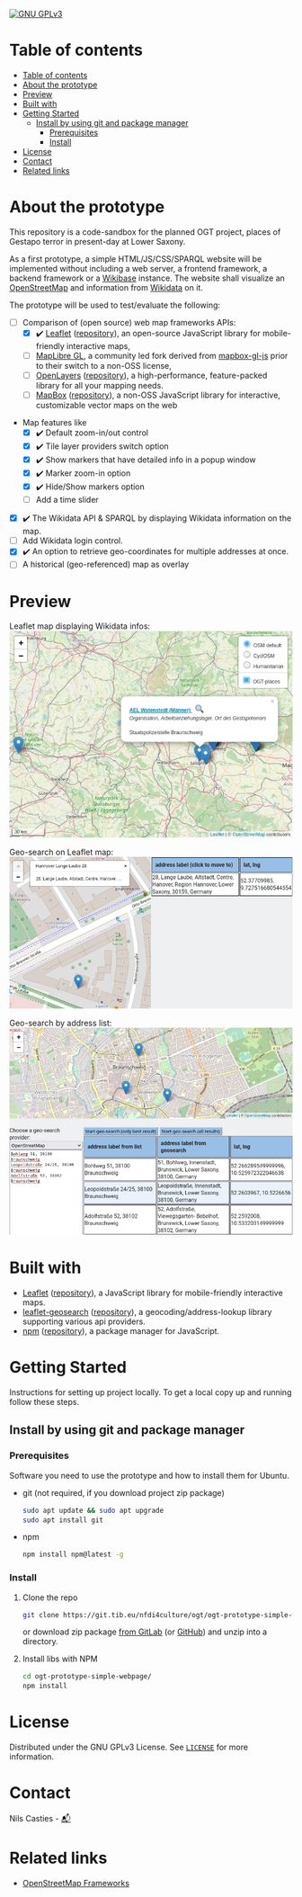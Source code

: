 [![GNU GPLv3](https://img.shields.io/badge/license-GNU%20GPLv3-<COLOR>?style=flat "GNU GPLv3 license")](LICENSE)

# Table of contents
- [Table of contents](#table-of-contents)
- [About the prototype](#about-the-prototype)
- [Preview](#preview)
- [Built with](#built-with)
- [Getting Started](#getting-started)
  - [Install by using git and package manager](#install-by-using-git-and-package-manager)
    - [Prerequisites](#prerequisites)
    - [Install](#install)
- [License](#license)
- [Contact](#contact)
- [Related links](#related-links)

# About the prototype
This repository is a code-sandbox for the planned OGT project, places of Gestapo terror in present-day at Lower Saxony.

As a first prototype, a simple HTML/JS/CSS/SPARQL website will be implemented without including a web server, a frontend framework, a backend framework or a [Wikibase](https://wikiba.se/) instance. The website shall visualize an [OpenStreetMap](https://www.openstreetmap.de/) and information from [Wikidata](https://www.wikidata.org/wiki/Wikidata:Main_Page) on it.

The prototype will be used to test/evaluate the following:
- [ ] Comparison of (open source) web map frameworks APIs:
    - [x] :heavy_check_mark: [Leaflet](https://leafletjs.com/) ([repository](https://github.com/Leaflet/Leaflet)), an open-source JavaScript library for mobile-friendly interactive maps,
    - [ ] [MapLibre GL](https://github.com/maplibre/maplibre-gl-js), a community led fork derived from [mapbox-gl-js](https://github.com/mapbox/mapbox-gl-js) prior to their switch to a non-OSS license,
    - [ ] [OpenLayers](https://openlayers.org/) ([repository](https://github.com/openlayers/openlayers)), a high-performance, feature-packed library for all your mapping needs.
    - [ ] [MapBox](https://www.mapbox.com/) ([repository](https://github.com/mapbox/mapbox-gl-js)), a non-OSS JavaScript library for interactive, customizable vector maps on the web
- Map features like
    - [x] :heavy_check_mark: Default zoom-in/out control
    - [x] :heavy_check_mark: Tile layer providers switch option
    - [x] :heavy_check_mark: Show markers that have detailed info in a popup window
    - [x] :heavy_check_mark: Marker zoom-in option
    - [x] :heavy_check_mark: Hide/Show markers option
    - [ ] Add a time slider
- [x] :heavy_check_mark: The Wikidata API & SPARQL by displaying Wikidata information on the map.
- [ ] Add Wikidata login control.
- [x] :heavy_check_mark: An option to retrieve geo-coordinates for multiple addresses at once.
- [ ] A historical (geo-referenced) map as overlay

# Preview
Leaflet map displaying Wikidata infos:
![Map preview](pics/Screenshot_2021-05-31%20Leaflet%20map.png)

Geo-search on Leaflet map:
![Map preview](pics/Screenshot%202021-06-07%20Leaflet%20GeoSearch.png)

Geo-search by address list:
![Map preview](pics/Screenshot%202021-06-07%20GeoSearch%20by%20list.png)

# Built with
* [Leaflet](https://leafletjs.com/) ([repository](https://github.com/Leaflet/Leaflet)), a JavaScript library for mobile-friendly interactive maps.
* [leaflet-geosearch](https://smeijer.github.io/leaflet-geosearch/) ([repository](https://github.com/smeijer/leaflet-geosearch)), a geocoding/address-lookup library supporting various api providers.
* [npm](https://www.npmjs.com/) ([repository](https://github.com/npm/cli)), a package manager for JavaScript.

# Getting Started
Instructions for setting up project locally.
To get a local copy up and running follow these steps.

## Install by using git and package manager
### Prerequisites
Software you need to use the prototype and how to install them for Ubuntu.
* git (not required, if you download project zip package)
  ```sh
  sudo apt update && sudo apt upgrade
  sudo apt install git
  ```

* npm
  ```sh
  npm install npm@latest -g
  ```

### Install
1. Clone the repo
   ```sh
   git clone https://git.tib.eu/nfdi4culture/ogt/ogt-prototype-simple-webpage.git
   ```
   or download zip package [from GitLab](https://git.tib.eu/nfdi4culture/ogt/ogt-prototype-simple-webpage/-/archive/master/ogt-prototype-simple-webpage-master.zip) (or [GitHub](https://github.com/NFDI4Culture/OGT-prototype-simple-webpage/archive/refs/heads/master.zip)) and unzip into a directory.

2. Install libs with NPM
   ```sh
   cd ogt-prototype-simple-webpage/
   npm install
   ```
# License
Distributed under the GNU GPLv3 License. See [`LICENSE`](LICENSE) for more information.

# Contact
Nils Casties -  [:mailbox_with_mail:](nils.casties@tib.eu)

# Related links
* [OpenStreetMap Frameworks](https://wiki.openstreetmap.org/wiki/Frameworks)
